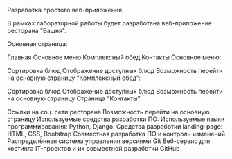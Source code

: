 Разработка простого веб-приложения.

В рамках лабораторной работы будет разработана веб-приложение ресторана "Башня".

Основная страница:

Главная
Основное меню
Комплексный обед
Контакты
Основное меню:

Сортировка блюд
Отображение доступных блюд
Возможность перейти на основную страницу
“Комплексный обед”:

Сортировка блюд
Отображение доступных блюд
Возможность перейти на основную страницу
Страница “Контакты”:

Ссылки на соц. сети ресторана
Возможность перейти на основную страницу
Используемые средства разработки ПО:
Используемые языки программирования: Python, Django.
Средства разработки landing-page: HTML, CSS, Bootstrap
Совместная разработка ПО и контроль изменений
Распределённая система управления версиями Git
Веб-сервис для хостинга IT-проектов и их совместной разработки GitHub
